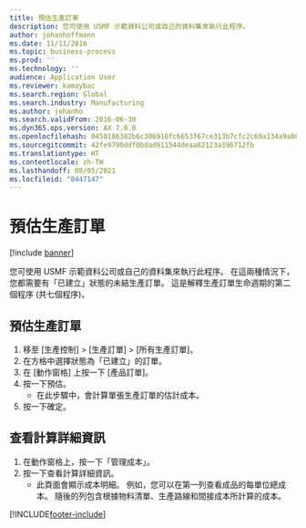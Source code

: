 ```yaml
---
title: 預估生產訂單
description: 您可使用 USMF 示範資料公司或自己的資料集來執行此程序。
author: johanhoffmann
ms.date: 11/11/2016
ms.topic: business-process
ms.prod: ''
ms.technology: ''
audience: Application User
ms.reviewer: kamaybac
ms.search.region: Global
ms.search.industry: Manufacturing
ms.author: johanho
ms.search.validFrom: 2016-06-30
ms.dyn365.ops.version: AX 7.0.0
ms.openlocfilehash: 0450186382b6c306910fc6653f67ce313b7cfc2c69a134a9a806d1a232dc0fd2
ms.sourcegitcommit: 42fe9790ddf0bdad911544deaa82123a396712fb
ms.translationtype: HT
ms.contentlocale: zh-TW
ms.lasthandoff: 08/05/2021
ms.locfileid: "8447147"
---
```

# <a name="estimate-a-production-order"></a>預估生產訂單

[!include [banner](../../includes/banner.md)]

您可使用 USMF 示範資料公司或自己的資料集來執行此程序。 在這兩種情況下，您都需要有「已建立」狀態的未結生產訂單。 這是解釋生產訂單生命週期的第二個程序 (共七個程序)。


## <a name="estimate-a-production-order"></a>預估生產訂單
1. 移至 [生產控制] > [生產訂單] > [所有生產訂單]。
2. 在方格中選擇狀態為「已建立」的訂單。
3. 在 [動作窗格] 上按一下 [產品訂單]。
4. 按一下預估。
    * 在此步驟中，會計算單張生產訂單的估計成本。   
5. 按一下確定。

## <a name="view-the-calculation-details"></a>查看計算詳細資訊
1. 在動作窗格上，按一下「管理成本」。
2. 按一下查看計算詳細資訊。
    * 此頁面會顯示成本明細。 例如，您可以在第一列查看成品的每單位總成本。 隨後的列包含根據物料清單、生產路線和間接成本所計算的成本。  


[!INCLUDE[footer-include](../../../includes/footer-banner.md)]